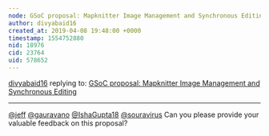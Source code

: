 ```yaml
---
node: GSoC proposal: Mapknitter Image Management and Synchronous Editing
author: divyabaid16
created_at: 2019-04-08 19:48:00 +0000
timestamp: 1554752880
nid: 18976
cid: 23764
uid: 578652
---
```




[divyabaid16](../profile/divyabaid16) replying to: [GSoC proposal: Mapknitter Image Management and Synchronous Editing](../notes/divyabaid16/04-06-2019/gsoc-proposal-mapknitter-image-management-and-synchronous-editing)

----
 [@jeff](/profile/jeff) [@gauravano](/profile/gauravano) [@IshaGupta18](/profile/IshaGupta18) [@souravirus](/profile/souravirus) Can you please provide your valuable feedback on this proposal?